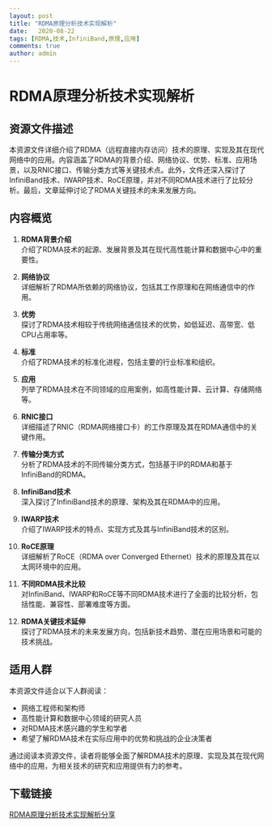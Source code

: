 ```yaml
---
layout: post
title: "RDMA原理分析技术实现解析"
date:   2020-08-22
tags: [RDMA,技术,InfiniBand,原理,应用]
comments: true
author: admin
---
```

# RDMA原理分析技术实现解析

## 资源文件描述

本资源文件详细介绍了RDMA（远程直接内存访问）技术的原理、实现及其在现代网络中的应用。内容涵盖了RDMA的背景介绍、网络协议、优势、标准、应用场景，以及RNIC接口、传输分类方式等关键技术点。此外，文件还深入探讨了InfiniBand技术、IWARP技术、RoCE原理，并对不同RDMA技术进行了比较分析。最后，文章延伸讨论了RDMA关键技术的未来发展方向。

## 内容概览

1. **RDMA背景介绍**  
   介绍了RDMA技术的起源、发展背景及其在现代高性能计算和数据中心中的重要性。

2. **网络协议**  
   详细解析了RDMA所依赖的网络协议，包括其工作原理和在网络通信中的作用。

3. **优势**  
   探讨了RDMA技术相较于传统网络通信技术的优势，如低延迟、高带宽、低CPU占用率等。

4. **标准**  
   介绍了RDMA技术的标准化进程，包括主要的行业标准和组织。

5. **应用**  
   列举了RDMA技术在不同领域的应用案例，如高性能计算、云计算、存储网络等。

6. **RNIC接口**  
   详细描述了RNIC（RDMA网络接口卡）的工作原理及其在RDMA通信中的关键作用。

7. **传输分类方式**  
   分析了RDMA技术的不同传输分类方式，包括基于IP的RDMA和基于InfiniBand的RDMA。

8. **InfiniBand技术**  
   深入探讨了InfiniBand技术的原理、架构及其在RDMA中的应用。

9. **IWARP技术**  
   介绍了IWARP技术的特点、实现方式及其与InfiniBand技术的区别。

10. **RoCE原理**  
    详细解析了RoCE（RDMA over Converged Ethernet）技术的原理及其在以太网环境中的应用。

11. **不同RDMA技术比较**  
    对InfiniBand、IWARP和RoCE等不同RDMA技术进行了全面的比较分析，包括性能、兼容性、部署难度等方面。

12. **RDMA关键技术延伸**  
    探讨了RDMA技术的未来发展方向，包括新技术趋势、潜在应用场景和可能的技术挑战。

## 适用人群

本资源文件适合以下人群阅读：
- 网络工程师和架构师
- 高性能计算和数据中心领域的研究人员
- 对RDMA技术感兴趣的学生和学者
- 希望了解RDMA技术在实际应用中的优势和挑战的企业决策者

通过阅读本资源文件，读者将能够全面了解RDMA技术的原理、实现及其在现代网络中的应用，为相关技术的研究和应用提供有力的参考。

## 下载链接

[RDMA原理分析技术实现解析分享](https://pan.quark.cn/s/800ac34e2347)